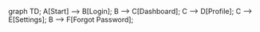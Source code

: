 graph TD;
    A[Start] --> B[Login];
    B --> C[Dashboard];
    C --> D[Profile];
    C --> E[Settings];
    B --> F[Forgot Password];
